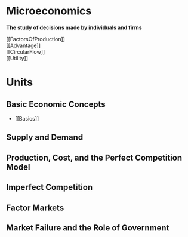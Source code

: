 # Microeconomics
**The study of decisions made by individuals and firms**

[[FactorsOfProduction]]\
[[Advantage]]\
[[CircularFlow]]\
[[Utility]]

# Units
## Basic Economic Concepts
- [[Basics]]

## Supply and Demand

## Production, Cost, and the Perfect Competition Model

## Imperfect Competition

## Factor Markets

## Market Failure and the Role of Government